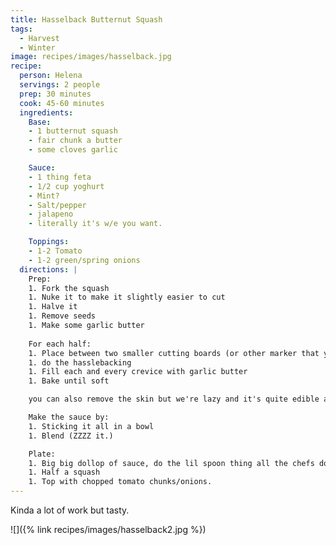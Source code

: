 ```yaml
---
title: Hasselback Butternut Squash
tags:
  - Harvest
  - Winter
image: recipes/images/hasselback.jpg
recipe:
  person: Helena
  servings: 2 people
  prep: 30 minutes
  cook: 45-60 minutes
  ingredients:
    Base:
    - 1 butternut squash
    - fair chunk a butter
    - some cloves garlic

    Sauce:
    - 1 thing feta
    - 1/2 cup yoghurt
    - Mint?
    - Salt/pepper
    - jalapeno
    - literally it's w/e you want.

    Toppings:
    - 1-2 Tomato
    - 1-2 green/spring onions
  directions: |
    Prep:
    1. Fork the squash
    1. Nuke it to make it slightly easier to cut
    1. Halve it
    1. Remove seeds
    1. Make some garlic butter
  
    For each half:
    1. Place between two smaller cutting boards (or other marker that you're fine cutting against)
    1. do the hasslebacking
    1. Fill each and every crevice with garlic butter
    1. Bake until soft

    you can also remove the skin but we're lazy and it's quite edible and probably good fiber for ya.

    Make the sauce by:
    1. Sticking it all in a bowl
    1. Blend (ZZZZ it.)

    Plate:
    1. Big big dollop of sauce, do the lil spoon thing all the chefs do
    1. Half a squash
    1. Top with chopped tomato chunks/onions.
---
```


Kinda a lot of work but tasty.

![]({% link recipes/images/hasselback2.jpg %})
